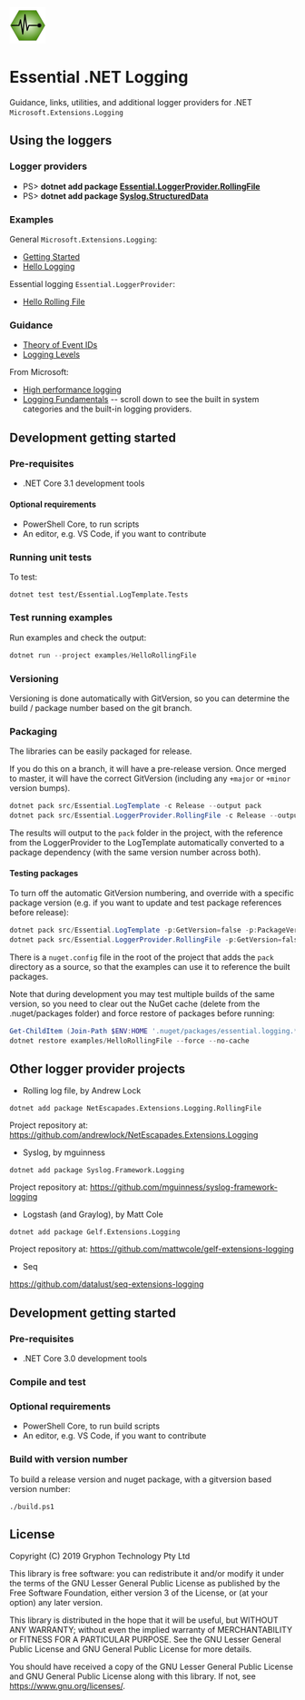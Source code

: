 ![Essential Logging](docs/images/diagnostics-logo-64.png)

# Essential .NET Logging

Guidance, links, utilities, and additional logger providers for .NET `Microsoft.Extensions.Logging`

## Using the loggers

### Logger providers

* PS> **dotnet add package [Essential.LoggerProvider.RollingFile](src/Essential.LoggerProvider.RollingFile)**
* PS> **dotnet add package [Syslog.StructuredData](https://github.com/sgryphon/syslog-structureddata)**

### Examples

General `Microsoft.Extensions.Logging`:

* [Getting Started](examples/GettingStarted)
* [Hello Logging](examples/HelloLogging)

Essential logging `Essential.LoggerProvider`:

* [Hello Rolling File](examples/HelloRollingFile)

### Guidance

* [Theory of Event IDs](docs/Event-Ids.md) 
* [Logging Levels](docs/Logging-Levels.md)

From Microsoft:

* [High performance logging](https://docs.microsoft.com/en-us/aspnet/core/fundamentals/logging/loggermessage)
* [Logging Fundamentals](https://docs.microsoft.com/en-us/aspnet/core/fundamentals/logging/) -- scroll down to see the built in system categories and the built-in logging providers.


## Development getting started

### Pre-requisites

* .NET Core 3.1 development tools

#### Optional requirements

* PowerShell Core, to run scripts
* An editor, e.g. VS Code, if you want to contribute


### Running unit tests

To test:

```
dotnet test test/Essential.LogTemplate.Tests
```

### Test running examples

Run examples and check the output:

```powershell
dotnet run --project examples/HelloRollingFile
```

### Versioning

Versioning is done automatically with GitVersion, so you can determine the build / package 
number based on the git branch.

### Packaging

The libraries can be easily packaged for release. 

If you do this on a branch, it will have a pre-release version. Once merged to master, it will have the correct GitVersion (including any `+major` or `+minor` version bumps).

```powershell
dotnet pack src/Essential.LogTemplate -c Release --output pack
dotnet pack src/Essential.LoggerProvider.RollingFile -c Release --output pack
```

The results will output to the `pack` folder in the project, with the reference from the LoggerProvider to the LogTemplate automatically converted to a package dependency (with the same version number across both).

#### Testing packages

To turn off the automatic GitVersion numbering, and override with a specific package version (e.g. if you want to update and test package references before release):

```powershell
dotnet pack src/Essential.LogTemplate -p:GetVersion=false -p:PackageVersion=1.0.0 --output pack
dotnet pack src/Essential.LoggerProvider.RollingFile -p:GetVersion=false -p:PackageVersion=1.0.0 --output pack
```

There is a `nuget.config` file in the root of the project that adds the `pack` directory as a source, so that the examples can use it to reference the built packages.

Note that during development you may test multiple builds of the same version, so you need to clear out the NuGet cache (delete from the .nuget/packages folder) and force restore of packages before running:

```powershell
Get-ChildItem (Join-Path $ENV:HOME '.nuget/packages/essential.logging.*') | Remove-Item -Recurse -Force
dotnet restore examples/HelloRollingFile --force --no-cache
```


## Other logger provider projects

* Rolling log file, by Andrew Lock

```
dotnet add package NetEscapades.Extensions.Logging.RollingFile
```

Project repository at: https://github.com/andrewlock/NetEscapades.Extensions.Logging

* Syslog, by mguinness

```
dotnet add package Syslog.Framework.Logging
```

Project repository at: https://github.com/mguinness/syslog-framework-logging

* Logstash (and Graylog), by Matt Cole  

```
dotnet add package Gelf.Extensions.Logging
```

Project repository at: https://github.com/mattwcole/gelf-extensions-logging

* Seq

https://github.com/datalust/seq-extensions-logging


## Development getting started

### Pre-requisites

* .NET Core 3.0 development tools
### Compile and test


### Optional requirements

* PowerShell Core, to run build scripts
* An editor, e.g. VS Code, if you want to contribute

### Build with version number

To build a release version and nuget package, with a gitversion based version number:

```
./build.ps1
```


## License

Copyright (C) 2019 Gryphon Technology Pty Ltd

This library is free software: you can redistribute it and/or modify it under the terms of the GNU Lesser General Public License as published by the Free Software Foundation, either version 3 of the License, or (at your option) any later version.

This library is distributed in the hope that it will be useful, but WITHOUT ANY WARRANTY; without even the implied warranty of MERCHANTABILITY or FITNESS FOR A PARTICULAR PURPOSE. See the GNU Lesser General Public License and GNU General Public License for more details.

You should have received a copy of the GNU Lesser General Public License and GNU General Public License along with this library. If not, see <https://www.gnu.org/licenses/>.
